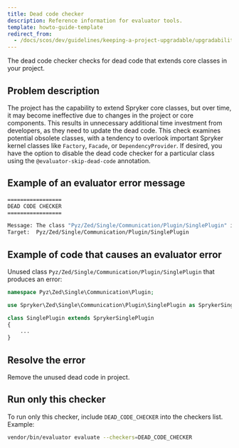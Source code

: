 ```yaml
---
title: Dead code checker
description: Reference information for evaluator tools.
template: howto-guide-template
redirect_from:
  - /docs/scos/dev/guidelines/keeping-a-project-upgradable/upgradability-guidelines/dead-code-checker.html
---
```


The dead code checker checks for dead code that extends core classes in your project.

## Problem description

The project has the capability to extend Spryker core classes, but over time, it may become ineffective due to changes in the project or core components.
This results in unnecessary additional time investment from developers, as they need to update the dead code.
This check examines potential obsolete classes, with a tendency to overlook important Spryker kernel classes like `Factory`, `Facade`, or `DependencyProvider`.
If desired, you have the option to disable the dead code checker for a particular class using the `@evaluator-skip-dead-code` annotation.

## Example of an evaluator error message

```bash
=================
DEAD CODE CHECKER
=================

Message: The class "Pyz/Zed/Single/Communication/Plugin/SinglePlugin" is not used in the project.
Target:  Pyz/Zed/Single/Communication/Plugin/SinglePlugin
```

## Example of code that causes an evaluator error

Unused class `Pyz/Zed/Single/Communication/Plugin/SinglePlugin` that produces an error:

```php
namespace Pyz\Zed\Single\Communication\Plugin;

use Spryker\Zed\Single\Communication\Plugin\SinglePlugin as SprykerSinglePlugin;

class SinglePlugin extends SprykerSinglePlugin
{
    ...
}
```

## Resolve the error

Remove the unused dead code in project.


## Run only this checker
To run only this checker, include `DEAD_CODE_CHECKER` into the checkers list. Example:
```bash
vendor/bin/evaluator evaluate --checkers=DEAD_CODE_CHECKER
```
